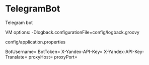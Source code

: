 # TelegramBot
Telegram bot

VM options: -Dlogback.configurationFile=config/logback.groovy

config/application.properties

BotUsername=
BotToken=
X-Yandex-API-Key=
X-Yandex-API-Key-Translate=
proxyHost=
proxyPort=
